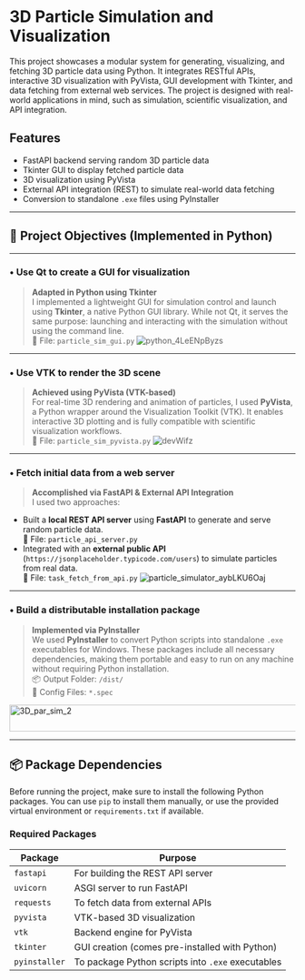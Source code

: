 # 3D Particle Simulation and Visualization

This project showcases a modular system for generating, visualizing, and fetching 3D particle data using Python. It integrates RESTful APIs, interactive 3D visualization with PyVista, GUI development with Tkinter, and data fetching from external web services. The project is designed with real-world applications in mind, such as simulation, scientific visualization, and API integration.

## Features

- FastAPI backend serving random 3D particle data
- Tkinter GUI to display fetched particle data
- 3D visualization using PyVista
- External API integration (REST) to simulate real-world data fetching
- Conversion to standalone `.exe` files using PyInstaller

---

## 🎯 Project Objectives (Implemented in Python)

---

### • Use Qt to create a GUI for visualization  
> **Adapted in Python using Tkinter**  
I implemented a lightweight GUI for simulation control and launch using **Tkinter**, a native Python GUI library. While not Qt, it serves the same purpose: launching and interacting with the simulation without using the command line.  
📄 File: `particle_sim_gui.py`
![python_4LeENpByzs](https://github.com/user-attachments/assets/125f0bf0-c4c3-43c9-bca5-6709c47a2410)

---

### • Use VTK to render the 3D scene  
> **Achieved using PyVista (VTK-based)**  
For real-time 3D rendering and animation of particles, I used **PyVista**, a Python wrapper around the Visualization Toolkit (VTK). It enables interactive 3D plotting and is fully compatible with scientific visualization workflows.  
📄 File: `particle_sim_pyvista.py`
![devWifz](https://github.com/user-attachments/assets/f00f8ab6-46e6-46d0-9607-829eb1299c29)

---

### • Fetch initial data from a web server  
> **Accomplished via FastAPI & External API Integration**  
I used two approaches:
- Built a **local REST API server** using **FastAPI** to generate and serve random particle data.  
  📄 File: `particle_api_server.py`
- Integrated with an **external public API** (`https://jsonplaceholder.typicode.com/users`) to simulate particles from real data.  
  📄 File: `task_fetch_from_api.py`
![particle_simulator_aybLKU6Oaj](https://github.com/user-attachments/assets/386dfd81-738a-48ee-9605-6a79d4a01ffd)

---

### • Build a distributable installation package  
> **Implemented via PyInstaller**  
We used **PyInstaller** to convert Python scripts into standalone `.exe` executables for Windows. These packages include all necessary dependencies, making them portable and easy to run on any machine without requiring Python installation.  
📦 Output Folder: `/dist/`  
📄 Config Files: `*.spec`
<img width="519" height="47" alt="3D_par_sim_2" src="https://github.com/user-attachments/assets/51194046-b51e-4723-bdc7-5d3249239bc8" />

---
## 📦 Package Dependencies

Before running the project, make sure to install the following Python packages. You can use `pip` to install them manually, or use the provided virtual environment or `requirements.txt` if available.

### Required Packages

| Package         | Purpose                                              |
|----------------|------------------------------------------------------|
| `fastapi`       | For building the REST API server                    |
| `uvicorn`       | ASGI server to run FastAPI                          |
| `requests`      | To fetch data from external APIs                    |
| `pyvista`       | VTK-based 3D visualization                          |
| `vtk`           | Backend engine for PyVista                          |
| `tkinter`       | GUI creation (comes pre-installed with Python)     |
| `pyinstaller`   | To package Python scripts into `.exe` executables   |








